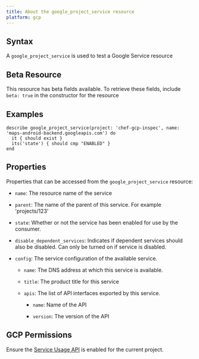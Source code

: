 ```yaml
---
title: About the google_project_service resource
platform: gcp
---
```


## Syntax
A `google_project_service` is used to test a Google Service resource


## Beta Resource
This resource has beta fields available. To retrieve these fields, include `beta: true` in the constructor for the resource

## Examples
```
describe google_project_service(project: 'chef-gcp-inspec', name: 'maps-android-backend.googleapis.com') do
  it { should exist }
  its('state') { should cmp "ENABLED" }
end
```

## Properties
Properties that can be accessed from the `google_project_service` resource:


  * `name`: The resource name of the service

  * `parent`: The name of the parent of this service. For example 'projects/123'

  * `state`: Whether or not the service has been enabled for use by the consumer.

  * `disable_dependent_services`: Indicates if dependent services should also be disabled. Can only be turned on if service is disabled.

  * `config`: The service configuration of the available service.

    * `name`: The DNS address at which this service is available.

    * `title`: The product title for this service

    * `apis`: The list of API interfaces exported by this service.

      * `name`: Name of the API

      * `version`: The version of the API


## GCP Permissions

Ensure the [Service Usage API](https://console.cloud.google.com/apis/library/serviceusage.googleapis.com/) is enabled for the current project.
